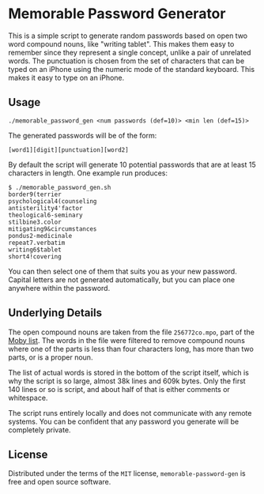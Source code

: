 # Memorable Password Generator

This is a simple script to generate random passwords based on open two
word compound nouns, like "writing tablet". This makes them easy to
remember since they represent a single concept, unlike a pair of
unrelated words. The punctuation is chosen from the set of characters
that can be typed on an iPhone using the numeric mode of the standard
keyboard. This makes it easy to type on an iPhone.

## Usage

    ./memorable_password_gen <num passwords (def=10)> <min len (def=15)>

The generated passwords will be of the form:

    [word1][digit][punctuation][word2]

By default the script will generate 10 potential passwords that are
at least 15 characters in length. One example run produces: 

    $ ./memorable_password_gen.sh 
    border9(terrier
    psychological4(counseling
    antisterility4'factor
    theological6-seminary
    stilbine3.color
    mitigating9&circumstances
    pondus2-medicinale
    repeat7.verbatim
    writing6$tablet
    short4!covering

You can then select one of them that suits you as your new password.
Capital letters are not generated automatically, but you can place one
anywhere within the password. 

## Underlying Details

The open compound nouns are taken from the file `256772co.mpo`, part
of the [Moby list][link01]. The words in the file were filtered to
remove compound nouns where one of the parts is less than four
characters long, has more than two parts, or is a proper noun. 

The list of actual words is stored in the bottom of the script itself,
which is why the script is so large, almost 38k lines and 609k bytes.
Only the first 140 lines or so is script, and about half of that is
either comments or whitespace. 

The script runs entirely locally and does not communicate with any
remote systems. You can be confident that any password you generate
will be completely private. 

## License

Distributed under the terms of the `MIT` license,
`memorable-password-gen` is free and open source software.

[link01]: https://ai1.ai.uga.edu/ftplib/natural-language/moby/moby.tar.Z
